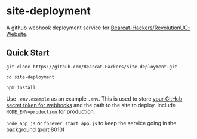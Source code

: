 # site-deployment

A github webhook deployment service for [Bearcat-Hackers/RevolutionUC-Website](https://github.com/Bearcat-Hackers/RevolutionUC-Website).

## Quick Start

`git clone https://github.com/Bearcat-Hackers/site-deployment.git`

`cd site-deployment`

`npm install`

Use `.env.example` as an example `.env`. This is used to store [your GitHub secret token for webhooks](https://developer.github.com/webhooks/securing/) and the path to the site to deploy. Include `NODE_ENV=production` for production.

`node app.js` or `forever start app.js` to keep the service going in the background (port 8010)
